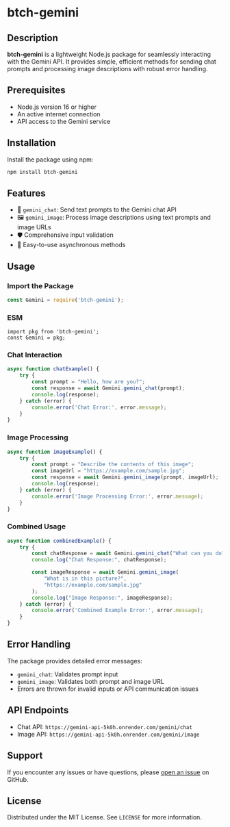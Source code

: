 # btch-gemini

## Description

**btch-gemini** is a lightweight Node.js package for seamlessly interacting with the Gemini API. It provides simple, efficient methods for sending chat prompts and processing image descriptions with robust error handling.

## Prerequisites

- Node.js version 16 or higher
- An active internet connection
- API access to the Gemini service

## Installation

Install the package using npm:

```bash
npm install btch-gemini
```

## Features

- 🤖 `gemini_chat`: Send text prompts to the Gemini chat API
- 🖼️ `gemini_image`: Process image descriptions using text prompts and image URLs
- 🛡️ Comprehensive input validation
- 🚀 Easy-to-use asynchronous methods

## Usage

### Import the Package

```javascript
const Gemini = require('btch-gemini');
```
### ESM
```
import pkg from 'btch-gemini';
const Gemini = pkg;
```

### Chat Interaction

```javascript
async function chatExample() {
    try {
        const prompt = "Hello, how are you?";
        const response = await Gemini.gemini_chat(prompt);
        console.log(response);
    } catch (error) {
        console.error('Chat Error:', error.message);
    }
}
```

### Image Processing

```javascript
async function imageExample() {
    try {
        const prompt = "Describe the contents of this image";
        const imageUrl = "https://example.com/sample.jpg";
        const response = await Gemini.gemini_image(prompt, imageUrl);
        console.log(response);
    } catch (error) {
        console.error('Image Processing Error:', error.message);
    }
}
```

### Combined Usage

```javascript
async function combinedExample() {
    try {
        const chatResponse = await Gemini.gemini_chat("What can you do?");
        console.log("Chat Response:", chatResponse);

        const imageResponse = await Gemini.gemini_image(
            "What is in this picture?", 
            "https://example.com/sample.jpg"
        );
        console.log("Image Response:", imageResponse);
    } catch (error) {
        console.error('Combined Example Error:', error.message);
    }
}
```

## Error Handling

The package provides detailed error messages:

- `gemini_chat`: Validates prompt input
- `gemini_image`: Validates both prompt and image URL
- Errors are thrown for invalid inputs or API communication issues

## API Endpoints

- Chat API: `https://gemini-api-5k0h.onrender.com/gemini/chat`
- Image API: `https://gemini-api-5k0h.onrender.com/gemini/image`


## Support

If you encounter any issues or have questions, please [open an issue](https://github.com/hostinger-bot/btch-gemini/issues) on GitHub.

## License

Distributed under the MIT License. See `LICENSE` for more information.
